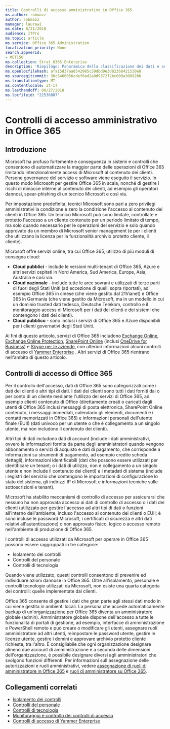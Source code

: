 ```yaml
---
title: Controlli di accesso amministrativo in Office 365
ms.author: robmazz
author: robmazz
manager: laurawi
ms.date: 8/21/2018
audience: ITPro
ms.topic: article
ms.service: Office 365 Administration
localization_priority: None
search.appverid:
- MET150
ms.collection: Strat_O365_Enterprise
description: 'Riepilogo: Panoramica della classificazione dei dati e accedere a controlli amministrativi di Office 365.'
ms.openlocfilehash: afa15d37aa8542985c59dbd9e3d82368421530e8
ms.sourcegitcommit: 36c5466056cdef6ad2a8d9372f2bc009a30892bb
ms.translationtype: MT
ms.contentlocale: it-IT
ms.lasthandoff: 08/27/2018
ms.locfileid: "22530807"
---
```

# <a name="administrative-access-controls-in-office-365"></a>Controlli di accesso amministrativo in Office 365 

## <a name="introduction"></a>Introduzione
Microsoft ha profuso fortemente e conseguenza in sistemi e controlli che consentono di automatizzare la maggior parte delle operazioni di Office 365 limitando intenzionalmente access di Microsoft al contenuto dei clienti. Persone governance del servizio e software viene eseguito il servizio. In questo modo Microsoft per gestire Office 365 in scala, nonché di gestire i rischi di minacce interne al contenuto dei clienti, ad esempio gli operatori dannosi, spear-phishing di un tecnico Microsoft e così via.

Per impostazione predefinita, tecnici Microsoft sono pari a zero privilegi amministrativi la condizione e zero la condizione l'accesso al contenuto dei clienti in Office 365. Un tecnico Microsoft può sono limitate, controllate e protetto l'accesso a un cliente contenuto per un periodo limitato di tempo, ma solo quando necessario per le operazioni del servizio e solo quando approvato da un membro di Microsoft senior management (e per i clienti che utilizzano la licenza per la funzionalità archivio protetto cliente, il cliente).

Microsoft offre servizi online, tra cui Office 365, utilizzo di più moduli di consegna cloud:

- **Cloud pubblici** - include le versioni multi-tenant di Office 365, Azure e altri servizi ospitati in Nord America, Sud America, Europe, Asia, Australia e così via.
- **Cloud nazionale** - include tutte le aree sovrani e utilizzati di terze parti di fuori degli Stati Uniti (ad eccezione di quelli sopra riportati), ad esempio Office 365 in cinese (che viene gestito dal 21Vianet) e Office 365 in Germania (che viene gestito da Microsoft, ma in un modello in cui un dominio trusted dati tedesca, Deutsche Telekom, controllo e il monitoraggio access di Microsoft per i dati dei clienti e dei sistemi che contengono i dati dei clienti).
- **Cloud pubblico** - sono inclusi i servizi di Office 365 e Azure disponibili per i clienti governativi degli Stati Uniti.

Ai fini di questo articolo, servizi di Office 365 includono [Exchange Online](https://docs.microsoft.com/Exchange/exchange-online), [Exchange Online Protection](https://docs.microsoft.com/Office365/SecurityCompliance/eop/exchange-online-protection-overview), [SharePoint Online](https://docs.microsoft.com/sharepoint/sharepoint-online) (inclusi [OneDrive for Business](https://docs.microsoft.com/OneDrive/onedrive)) e [Skype per le aziende](https://docs.microsoft.com/SkypeForBusiness/skype-for-business-online), con ulteriori informazioni alcuni controlli di accesso di [Yammer Enterprise](https://support.office.com/article/yammer-–-admin-help-e1464355-1f97-49ac-b2aa-dd320b179dbe?ui=en-US&rs=en-US&ad=US) . Altri servizi di Office 365 rientrano nell'ambito di questo articolo.

## <a name="office-365-access-controls"></a>Controlli di accesso di Office 365
Per il controllo dell'accesso, dati di Office 365 sono categorizzati come i dati dei clienti o altri tipi di dati. I dati dei clienti sono tutti i dati forniti dai o per conto di un cliente mediante l'utilizzo dei servizi di Office 365, ad esempio clienti contenuto di Office (direttamente creati o caricati dagli utenti di Office 365 inclusi messaggi di posta elettronica, SharePoint Online contenuto, i messaggi immediati, calendario gli elementi, documenti e i contatti memorizzati in Office 365) e informazioni personali dell'utente finale (EUII) (dati univoco per un utente o che è collegamento a un singolo utente, ma non includono il contenuto dei clienti). 

Altri tipi di dati includono dati di account (include i dati amministrativi, ovvero le informazioni fornite da parte degli amministratori quando vengono abbonamento o servizi di acquisto e dati di pagamento, che corrisponde a informazioni su strumenti di pagamento, ad esempio credito scheda dettagli), informazioni identificabili (dati che possono essere utilizzati per identificare un tenant; o i dati di utilizzo, non è collegamento a un singolo utente e non include il contenuto dei clienti) e i metadati di sistema (include i registri del servizio che contengono le impostazioni di configurazione lo stato del sistema, gli indirizzi IP di Microsoft e informazioni tecniche sulle sottoscrizioni e tenant).

Microsoft ha stabilito meccanismi di controllo di accesso per assicurarsi che nessuno ha non approvata accesso ai dati di controllo di accesso o i dati dei clienti (utilizzato per gestire l'accesso ad altri tipi di dati o funzioni all'interno dell'ambiente, incluso l'accesso al contenuto dei clienti o EUII; è sono incluse le password Microsoft, i certificati di sicurezza e altri dati relativi all'autenticazione) o non approvato fisico, logico o accesso remoto nell'ambiente di produzione di Office 365.

I controlli di accesso utilizzati da Microsoft per operare in Office 365 possono essere raggruppati in tre categorie:
- Isolamento dei controlli
- Controlli del personale
- Controlli di tecnologia

Quando viene utilizzato, questi controlli consentono di prevenire ed individuare azioni dannose in Office 365. Oltre all'isolamento, personale e controlli tecnologie utilizzati da Microsoft, non esiste una quarta categoria dei controlli: quelle implementate dai clienti.

Office 365 consente di gestire i dati che gran parte agli stessi dati modo in cui viene gestita in ambienti locali. La persona che accede automaticamente backup di un'organizzazione per Office 365 diventa un amministratore globale (admin). Amministratore globale dispone dell'accesso a tutte le funzionalità di portali di gestione, ad esempio, interfacce di amministrazione e PowerShell remoto e può creare o modificare gli utenti, assegnare ruoli amministratore ad altri utenti, reimpostare le password utente, gestire le licenze utente, gestire i domini e approvare archivio protetto cliente richieste, tra l'altro. È consigliabile che ogni organizzazione designare almeno due account di amministrazione e a seconda delle dimensioni dell'organizzazione, è possibile designare diversi agli amministratori che svolgono funzioni differenti. Per informazioni sull'assegnazione delle autorizzazioni e ruoli amministrativi, vedere [assegnazione di ruoli di amministratore in Office 365](https://support.office.com/article/Assigning-admin-roles-in-Office-365-eac4d046-1afd-4f1a-85fc-8219c79e1504) e [ruoli di amministratore su Office 365](https://support.office.com/article/Permissions-in-Office-365-DA585EEA-F576-4F55-A1E0-87090B6AAA9D).


## <a name="related-links"></a>Collegamenti correlati

- [Isolamento dei controlli](office-365-isolation-controls.md)
- [Controlli del personale](office-365-personnel-controls.md)
- [Controlli di tecnologia](office-365-technology-controls.md)
- [Monitoraggio e controllo dei controlli di accesso ](office-365-monitoring-and-auditing-access-controls.md)
- [Controlli di accesso di Yammer Enterprise](office-365-yammer-enterprise-access-controls.md)